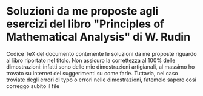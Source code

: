 # Soluzioni da me proposte agli esercizi del libro "Principles of Mathematical Analysis" di W. Rudin

Codice TeX del documento contenente le soluzioni da me proposte riguardo al libro riportato nel titolo. Non assicuro la correttezza al 100% delle dimostrazioni: infatti sono delle mie dimostrazioni artigianali, al massimo ho trovato su internet dei suggerimenti su come farle. Tuttavia, nel caso troviate degli errori di typo o errori nelle dimostrazioni, fatemelo sapere così correggo subito il file
